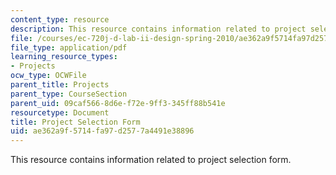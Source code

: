 ```yaml
---
content_type: resource
description: This resource contains information related to project selection form.
file: /courses/ec-720j-d-lab-ii-design-spring-2010/ae362a9f5714fa97d2577a4491e38896_MITEC_720JS10_proj_select.pdf
file_type: application/pdf
learning_resource_types:
- Projects
ocw_type: OCWFile
parent_title: Projects
parent_type: CourseSection
parent_uid: 09caf566-8d6e-f72e-9ff3-345ff88b541e
resourcetype: Document
title: Project Selection Form
uid: ae362a9f-5714-fa97-d257-7a4491e38896
---
```

This resource contains information related to project selection form.

